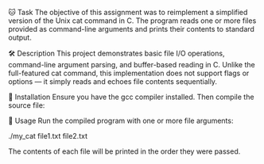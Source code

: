 🐱 Task
The objective of this assignment was to reimplement a simplified version of the Unix cat command in C. The program reads one or more files provided as command-line arguments and prints their contents to standard output.

🛠️ Description
This project demonstrates basic file I/O operations, command-line argument parsing, and buffer-based reading in C. Unlike the full-featured cat command, this implementation does not support flags or options — it simply reads and echoes file contents sequentially.

🔧 Installation
Ensure you have the gcc compiler installed. Then compile the source file:

🚀 Usage
Run the compiled program with one or more file arguments:

./my_cat file1.txt file2.txt

The contents of each file will be printed in the order they were passed.
